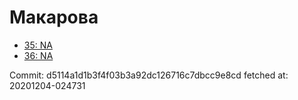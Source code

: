 # Макарова
- [35: NA](35.md)
- [36: NA](36.md)

Commit: d5114a1d1b3f4f03b3a92dc126716c7dbcc9e8cd
 fetched at: 20201204-024731
